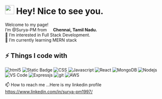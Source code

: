 <h1><img src="https://emojis.slackmojis.com/emojis/images/1531849430/4246/blob-sunglasses.gif?1531849430" width="30"/> Hey! Nice to see you.</h1>

<p>Welcome to my page! </br> I’m @Surya-PM from <img src="https://image.flaticon.com/icons/png/512/3909/3909444.png" width="13"/> <b>Chennai, Tamil Nadu.</b> 
<br/>👀 I’m interested in Full Stack Development. <br/>🌱 I’m currently learning MERN stack</p>


## ⚡ Things I code with
<p>
 <img alt="html5" src="https://img.shields.io/badge/-HTML5-E34F26?style=flat-square&logo=html5&logoColor=white" />
 <img alt="Static Badge" src="https://img.shields.io/badge/Azure">
   <img alt="CSS" src="https://img.shields.io/badge/-CSS-764ABC?style=flat-square&logo=CSS3&logoColor=white" />
 <img alt="Javascript" src="https://img.shields.io/badge/-Javascript-yellow?style=flat-square&logo=Javascript&logoColor=white" />
 <img alt="React" src="https://img.shields.io/badge/-React-45b8d8?style=flat-square&logo=react&logoColor=white" />
 <img alt="MongoDB" src="https://img.shields.io/badge/-MongoDB-13aa52?style=flat-square&logo=mongodb&logoColor=white" />
  <img alt="Nodejs" src="https://img.shields.io/badge/-Nodejs-43853d?style=flat-square&logo=Node.js&logoColor=white" />
  <img alt="VS Code" src="https://img.shields.io/badge/-VS_Code-007ACC?style=flat-square&logo=visual-studio-code&logoColor=white" /> 
  <img alt="Expressjs" src="https://img.shields.io/badge/-ExpressJS-red?style=flat-square&logo=express&logoColor=white" /> 
   <img alt="git" src="https://img.shields.io/badge/-Git-F05032?style=flat-square&logo=git&logoColor=white" />
 <img alt="AWS" src="https://img.shields.io/badge/-AWS-blue?style=flat-square&logo=amazon&logoColor=white" />
 
 </p>
<!-- 💞️ I’m looking to collaborate on any Opensource projects -->

📫 How to reach me ...Here is my linkedin profile
      https://www.linkedin.com/in/surya-pm1997/
      

<!---
Surya-PM/Surya-PM is a ✨ special ✨ repository because its `README.md` (this file) appears on your GitHub profile.
You can click the Preview link to take a look at your changes.
--->
